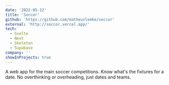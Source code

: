 ```yaml
---
date: '2022-05-22'
title: 'Soccor'
github: 'https://github.com/matheuslemke/soccor'
external: 'http://soccor.vercel.app/'
tech:
  - Svelte
  - Next
  - Skeleton
  - Supabase
company: ''
showInProjects: true
---
```


A web app for the main soccer competitions. Know what's the fixtures for a date. No overthinking or overheading, just dates and teams.
